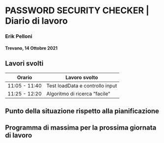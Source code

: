 # PASSWORD SECURITY CHECKER | Diario di lavoro
### Erik Pelloni
#### Trevano, 14 Ottobre 2021

## Lavori svolti


|Orario        |Lavoro svolto                                                   |
|--------------|----------------------------------------------------------------|
|11:05 - 11:40 |Test loadData e controllo input                                 |
|11:25 - 12:20 |Algoritmo di ricerca "facile"                                   |

[//]: <> (##  Problemi riscontrati e soluzioni adottate)


##  Punto della situazione rispetto alla pianificazione


## Programma di massima per la prossima giornata di lavoro
